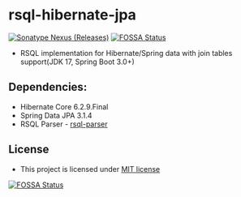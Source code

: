 # rsql-hibernate-jpa
[![Sonatype Nexus (Releases)](https://img.shields.io/maven-central/v/com.github.ichanzhar/rsql-hibernate-jpa?label=Release)](https://oss.sonatype.org/#nexus-search;gav~com.github.ichanzhar~rsql-hibernate-jpa)
[![FOSSA Status](https://app.fossa.com/api/projects/git%2Bgithub.com%2Fichanzhar%2Frsql-hibernate-jpa.svg?type=shield)](https://app.fossa.com/projects/git%2Bgithub.com%2Fichanzhar%2Frsql-hibernate-jpa?ref=badge_shield)


* RSQL implementation for Hibernate/Spring data with join tables support(JDK 17, Spring Boot 3.0+)

## Dependencies:
* Hibernate Core 6.2.9.Final
* Spring Data JPA 3.1.4
* RSQL Parser - [rsql-parser](https://github.com/jirutka/rsql-parser)

## License

* This project is licensed under [MIT license](http://opensource.org/licenses/MIT)


[![FOSSA Status](https://app.fossa.com/api/projects/git%2Bgithub.com%2Fichanzhar%2Frsql-hibernate-jpa.svg?type=large)](https://app.fossa.com/projects/git%2Bgithub.com%2Fichanzhar%2Frsql-hibernate-jpa?ref=badge_large)